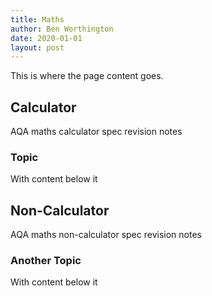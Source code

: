 ```yaml
---
title: Maths
author: Ben Worthington
date: 2020-01-01
layout: post
---
```


This is where the page content goes.

## Calculator

AQA maths calculator spec revision notes

### Topic

With content below it

## Non-Calculator

AQA maths non-calculator spec revision notes

### Another Topic

With content below it
